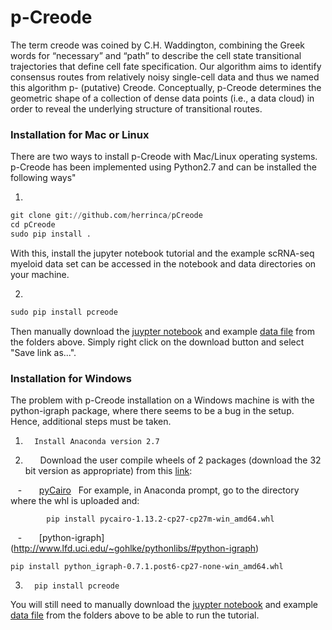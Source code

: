 # **p-Creode**

The term creode was coined by C.H. Waddington, combining the Greek words for “necessary” and “path” to describe the cell state transitional trajectories that define cell fate specification. Our algorithm aims to identify consensus routes from relatively noisy single-cell data and thus we named this algorithm p- (putative) Creode. Conceptually, p-Creode determines the geometric shape of a collection of dense data points (i.e., a data cloud) in order to reveal the underlying structure of transitional routes. 

### Installation for Mac or Linux

There are two ways to install p-Creode with Mac/Linux operating systems. p-Creode has been implemented using Python2.7 and can be installed the following ways"

1.
```python
git clone git://github.com/herrinca/pCreode
cd pCreode
sudo pip install .
```
With this, install the jupyter notebook tutorial and the example scRNA-seq myeloid data set can be accessed in the notebook and data directories on your machine.

2.
```python
sudo pip install pcreode
```
Then manually download the [juypter notebook](https://github.com/KenLauLab/pCreode/blob/master/notebooks/pCreode_tutorial.ipynb) and example [data file](https://github.com/KenLauLab/pCreode/blob/master/data/Myeloid_with_IDs.csv) from the folders above. Simply right click on the download button and select "Save link as...".


### Installation for Windows

The problem with p-Creode installation on a Windows machine is with the python-igraph package, where there seems to be a bug in the setup.  Hence, additional steps must be taken.
1.       Install Anaconda version 2.7
2.       Download the user compile wheels of 2 packages (download the 32 bit version as appropriate) from this [link](http://www.lfd.uci.edu/~gohlke/pythonlibs/): 

    -       [pyCairo](http://www.lfd.uci.edu/~gohlke/pythonlibs/#pycairo)
  
 For example, in Anaconda prompt, go to the directory where the whl is uploaded and:  
   
            pip install pycairo-1.13.2-cp27-cp27m-win_amd64.whl
            
    -       [python-igraph] (http://www.lfd.uci.edu/~gohlke/pythonlibs/#python-igraph)
    
    pip install python_igraph-0.7.1.post6-cp27-none-win_amd64.whl
    
3.       pip install pcreode

You will still need to manually download the [juypter notebook](https://github.com/KenLauLab/pCreode/blob/master/notebooks/pCreode_tutorial.ipynb) and example [data file](https://github.com/KenLauLab/pCreode/blob/master/data/Myeloid_with_IDs.csv) from the folders above to be able to run the tutorial.
